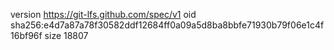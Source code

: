 version https://git-lfs.github.com/spec/v1
oid sha256:e4d7a87a78f30582ddf12684ff0a09a5d8ba8bbfe71930b79f06e1c4f16bf96f
size 18807
